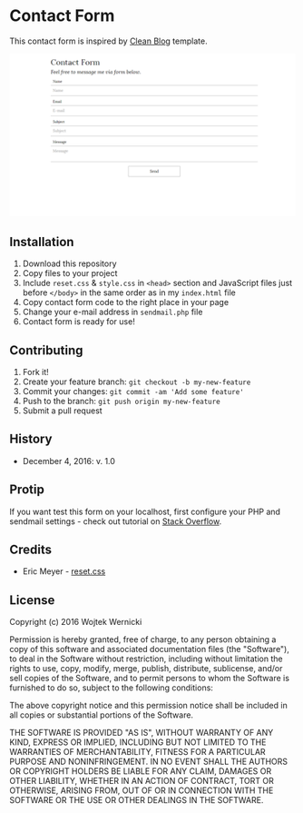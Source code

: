 # Contact Form

This contact form is inspired by [Clean Blog](http://startbootstrap.com/template-overviews/clean-blog/) template.

![](img/contact-form.png)

## Installation

1. Download this repository
2. Copy files to your project
3. Include `reset.css` & `style.css` in `<head>` section and JavaScript files just before `</body>` in the same order as in my `index.html` file
4. Copy contact form code to the right place in your page
5. Change your e-mail address in `sendmail.php` file
6. Contact form is ready for use!

## Contributing

1. Fork it!
2. Create your feature branch: `git checkout -b my-new-feature`
3. Commit your changes: `git commit -am 'Add some feature'`
4. Push to the branch: `git push origin my-new-feature`
5. Submit a pull request

## History

- December 4, 2016: v. 1.0

## Protip

If you want test this form on your localhost, first configure your PHP and sendmail settings - check out tutorial on [Stack Overflow](http://stackoverflow.com/a/18185233).

## Credits

- Eric Meyer - [reset.css](http://meyerweb.com/eric/tools/css/reset/)

## License

Copyright (c) 2016 Wojtek Wernicki

Permission is hereby granted, free of charge, to any person obtaining a copy of this software and associated documentation files (the "Software"), to deal in the Software without restriction, including without limitation the rights to use, copy, modify, merge, publish, distribute, sublicense, and/or sell copies of the Software, and to permit persons to whom the Software is furnished to do so, subject to the following conditions:

The above copyright notice and this permission notice shall be included in all copies or substantial portions of the Software.

THE SOFTWARE IS PROVIDED "AS IS", WITHOUT WARRANTY OF ANY KIND, EXPRESS OR IMPLIED, INCLUDING BUT NOT LIMITED TO THE WARRANTIES OF MERCHANTABILITY, FITNESS FOR A PARTICULAR PURPOSE AND NONINFRINGEMENT. IN NO EVENT SHALL THE AUTHORS OR COPYRIGHT HOLDERS BE LIABLE FOR ANY CLAIM, DAMAGES OR OTHER LIABILITY, WHETHER IN AN ACTION OF CONTRACT, TORT OR OTHERWISE, ARISING FROM, OUT OF OR IN CONNECTION WITH THE SOFTWARE OR THE USE OR OTHER DEALINGS IN THE SOFTWARE.